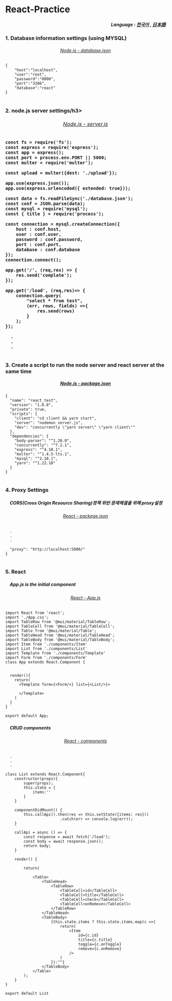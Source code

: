 # React-Practice

<div align="right">
  <h5>
    Language : 
    <a href="README.md">한국어</a> 
      ,
    <a href="JP.md">日本語</a> 
  </h5>
</div>
 
<h3>1. Database information settings (using MYSQL)</h3>
<div align="center">
    <h6>
        <a href="database.json">
            Node.js - database.json
        </a>
    </h6>
</div>

```
{
    "host":"localhost",
    "user":"root",
    "password":"0000",
    "port":"3306",
    "database":"react"
}
```

#

<h3>2. node.js server settings/h3>
<div align="center">
    <h6>
        <a href="server.js">
            Node.js - server.js
        </a>
    </h6>
</div>

```
const fs = require('fs');
const express = require('express');
const app = express();
const port = process.env.PORT || 5000;
const multer = require('multer');

const upload = multer({dest: './upload'});

app.use(express.json());
app.use(express.urlencoded({ extended: true}));

const data = fs.readFileSync('./database.json');
const conf = JSON.parse(data);
const mysql = require('mysql');
const { title } = require('process');

const connection = mysql.createConnection({
    host : conf.host,
    user : conf.user,
    password : conf.password,
    port : conf.port,
    database : conf.database 
});
connection.connect();

app.get('/', (req,res) => {
    res.send('complate');
});

app.get('/load', (req,res)=> {
    connection.query(
        "select * from test",
        (err, rows, fields) =>{
            res.send(rows)
        }
    );
});

  .
  .
  .

```

#

<h3>3. Create a script to run the node server and react server at the same time</h3>
<div align="center">
    <h5>
        <a href="package.json">
            Node.js - package.json
        </a>
    </h5>
</div>

```
{
  "name": "react_test",
  "version": "1.0.0",
  "private": true,
  "scripts": {
    "client": "cd client && yarn start",
    "server": "nodemon server.js",
    "dev": "concurrently \"yarn server\" \"yarn client\""
  },
  "dependencies": {
    "body-parser": "^1.20.0",
    "concurrently": "^7.2.1",
    "express": "^4.18.1",
    "multer": "^1.4.5-lts.1",
    "mysql": "^2.18.1",
    "yarn": "^1.22.18"
  }
}
```

#

<h3>4. Proxy Settings</h3>

<h5>　CORS(Cross Origin Resource Sharing)정책 위반 문제해결을 위해 proxy설정</h5>
<div align="center">
    <h6>
        <a href="client/package.json">
            React - package.json
        </a>
    </h6>
</div>

```
  .
  .
  .

  "proxy": "http://localhost:5000/"
}
```

#

<h3>5. React</h3>

<h5>　App.js is the initial component</h5>

<div align="center">
    <h6>
        <a href="client/src/App.js">
            React - App.js
        </a>
    </h6>
</div>

```
import React from 'react';
import './App.css';
import TableRow from '@mui/material/TableRow';
import TableCell from '@mui/material/TableCell';
import Table from '@mui/material/Table';
import TableHead from '@mui/material/TableHead';
import TableBody from '@mui/material/TableBody';
import Item from './components/Item'
import List from './components/List'
import Template from './components/Template'
import Form from './components/Form'
class App extends React.Component {
  

  render(){
    return(
      <Template form={<Form/>} list={<List/>}>

      </Template>
    )
  }
}

export default App;
```

<h5>　CRUD components</h5>

<div align="center">
    <h6>
        <a href="client/src/components">
            React - components
        </a>
    </h6>
</div>

```
  .
  .
  .

class List extends React.Component{
    constructor(props){
        super(props);
        this.state = {
            items:''
        }
    }

    componentDidMount() {
        this.callApi().then(res => this.setState({items: res}))
                        .catch(err => console.log(err));
    }

    callApi = async () => {
        const response = await fetch('/load');
        const body = await response.json();
        return body;
    }

    render() {

        return(
            
            <Table>
                <TableHead>
                    <TableRow>
                        <TableCell>id</TableCell>
                        <TableCell>title</TableCell>
                        <TableCell>check</TableCell>
                        <TableCell>onRemove</TableCell>
                    </TableRow>
                </TableHead>
                <TableBody>
                    {this.state.items ? this.state.items.map(c =>{
                        return(
                            <Item
                                id={c.id}
                                title={c.title}
                                toggle={c.onToggle}
                                remove={c.onRemove}
                            />
                        )
                    }):""}
                </TableBody>
            </Table>
        );
    }
}

export default List
```
